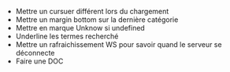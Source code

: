 - Mettre un cursuer différent lors du chargement
- Mettre un margin bottom sur la dernière catégorie
- Mettre en marque Unknow si undefined
- Underline les termes recherché 
- Mettre un rafraichissement WS pour savoir quand le serveur se déconnecte
- Faire une DOC